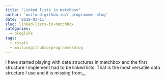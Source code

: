```yaml
---
title: "Linked lists in matchbox"
author: 'mailund.github.io/r-programmer-blog'
date: '2018-03-11'
slug: linked-lists-in-matchbox
categories:
  - bloglink
tags:
  - rstats
  - mailundgithubiorprogrammerblog
---
```


I have started playing with data structures in matchbox and the first structure I implement had to be linked lists. That is the most versatile data structure I use and it is missing from[... <i class="fas fa-external-link-alt"></i>](https://mailund.github.io/r-programmer-blog/2018/03/11/linked-lists-in-matchbox/)

